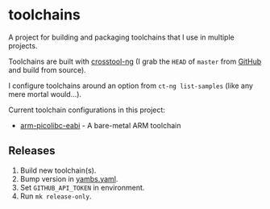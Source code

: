 # toolchains

A project for building and packaging toolchains that I use in multiple
projects.

Toolchains are built with [crosstool-ng](https://crosstool-ng.github.io/)
(I grab the `HEAD` of `master` from
[GitHub](https://github.com/crosstool-ng/crosstool-ng) and build from source).

I configure toolchains around an option from `ct-ng list-samples` (like any
mere mortal would...).

Current toolchain configurations in this project:
* [arm-picolibc-eabi](arm-picolibc-eabi/.config) - A bare-metal ARM toolchain

## Releases

1. Build new toolchain(s).
1. Bump version in [yambs.yaml](yambs.yaml).
1. Set `GITHUB_API_TOKEN` in environment.
1. Run `mk release-only`.
